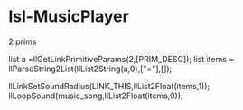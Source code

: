 # lsl-MusicPlayer

2 prims

list a =llGetLinkPrimitiveParams(2,[PRIM_DESC]);
list items = llParseString2List(llList2String(a,0),["="],[]);
  
llLinkSetSoundRadius(LINK_THIS,llList2Float(items,1));
llLoopSound(music_song,llList2Float(items,0));
